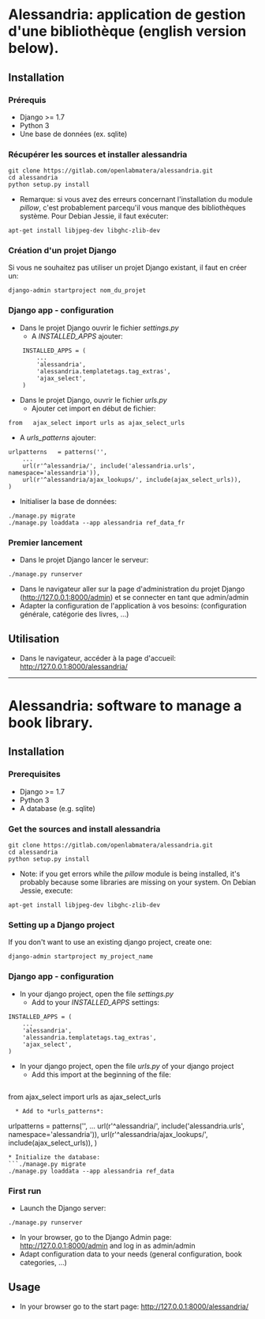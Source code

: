 # Alessandria: application de gestion d'une bibliothèque (english version below).

## Installation

### Prérequis
* Django >= 1.7
* Python 3
* Une base de données (ex. sqlite)

### Récupérer les sources et installer alessandria
```
git clone https://gitlab.com/openlabmatera/alessandria.git
cd alessandria
python setup.py install
```

* Remarque: si vous avez des erreurs concernant l'installation du module *pillow*, c'est probablement parcequ'il vous manque des bibliothèques système. Pour Debian Jessie, il faut exécuter:
```
apt-get install libjpeg-dev libghc-zlib-dev
```

### Création d'un projet Django
Si vous ne souhaitez pas utiliser un projet Django existant, il faut en créer un:
```
django-admin startproject nom_du_projet
```

### Django app - configuration
* Dans le projet Django ouvrir le fichier *settings.py*
  * A *INSTALLED_APPS* ajouter:
```
    INSTALLED_APPS = (
        ...
        'alessandria',
        'alessandria.templatetags.tag_extras',
        'ajax_select',
    )
```

* Dans le projet Django, ouvrir le fichier *urls.py*
  * Ajouter cet import en début de fichier:
```
from   ajax_select import urls as ajax_select_urls
```
     
  * A *urls_patterns* ajouter:
```
urlpatterns   = patterns('',
    ...
    url(r'^alessandria/', include('alessandria.urls', namespace='alessandria')),
    url(r'^alessandria/ajax_lookups/', include(ajax_select_urls)),
)
```

* Initialiser la base de données:
```
./manage.py migrate
./manage.py loaddata --app alessandria ref_data_fr
```

### Premier lancement

* Dans le projet Django lancer le serveur:
```
./manage.py runserver
```

* Dans le navigateur aller sur la page d'administration du projet Django (http://127.0.0.1:8000/admin) et se connecter en tant que admin/admin
* Adapter la configuration de l'application à vos besoins: (configuration générale, catégorie des livres, ...)

## Utilisation
* Dans le navigateur, accéder à la page d'accueil: http://127.0.0.1:8000/alessandria/

*****

# Alessandria: software to manage a book library.

## Installation 

### Prerequisites
* Django >= 1.7
* Python 3
* A database (e.g. sqlite)

### Get the sources and install alessandria
```
git clone https://gitlab.com/openlabmatera/alessandria.git
cd alessandria
python setup.py install
```

* Note: if you get errors while the *pillow* module is being installed, it's probably because some libraries are missing on your system. On Debian Jessie, execute:
```
apt-get install libjpeg-dev libghc-zlib-dev
```

### Setting up a Django project
If you don't want to use an existing django project, create one:
```
django-admin startproject my_project_name
```

### Django app - configuration
* In your django project, open the file *settings.py*
  * Add to your *INSTALLED_APPS* settings:
```
INSTALLED_APPS = (
	...
	'alessandria',
	'alessandria.templatetags.tag_extras',
	'ajax_select',
)
```

* In your django project, open the file *urls.py* of your django project
  * Add this import at the beginning of the file:
  ```
from   ajax_select import urls as ajax_select_urls
```
  * Add to *urls_patterns*:
```
urlpatterns = patterns('',
	...
	url(r'^alessandria/', include('alessandria.urls', namespace='alessandria')),
	url(r'^alessandria/ajax_lookups/', include(ajax_select_urls)),
)
```
* Initialize the database:
```./manage.py migrate
./manage.py loaddata --app alessandria ref_data
```

### First run

* Launch the Django server:
```
./manage.py runserver
```
* In your browser, go to the Django Admin page: http://127.0.0.1:8000/admin and log in as admin/admin
* Adapt configuration data to your needs (general configuration, book categories, ...)

## Usage

* In your browser go to the start page: http://127.0.0.1:8000/alessandria/

